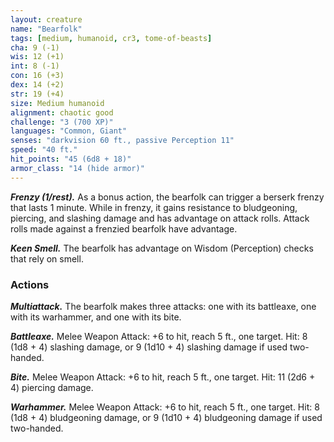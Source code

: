 ```yaml
---
layout: creature
name: "Bearfolk"
tags: [medium, humanoid, cr3, tome-of-beasts]
cha: 9 (-1)
wis: 12 (+1)
int: 8 (-1)
con: 16 (+3)
dex: 14 (+2)
str: 19 (+4)
size: Medium humanoid
alignment: chaotic good
challenge: "3 (700 XP)"
languages: "Common, Giant"
senses: "darkvision 60 ft., passive Perception 11"
speed: "40 ft."
hit_points: "45 (6d8 + 18)"
armor_class: "14 (hide armor)"
---
```


***Frenzy (1/rest).*** As a bonus action, the bearfolk can trigger a berserk frenzy that lasts 1 minute. While in frenzy, it gains resistance to bludgeoning, piercing, and slashing damage and has advantage on attack rolls. Attack rolls made against a frenzied bearfolk have advantage.

***Keen Smell.*** The bearfolk has advantage on Wisdom (Perception) checks that rely on smell.

### Actions

***Multiattack.*** The bearfolk makes three attacks: one with its battleaxe, one with its warhammer, and one with its bite.

***Battleaxe.*** Melee Weapon Attack: +6 to hit, reach 5 ft., one target. Hit: 8 (1d8 + 4) slashing damage, or 9 (1d10 + 4) slashing damage if used two-handed.

***Bite.*** Melee Weapon Attack: +6 to hit, reach 5 ft., one target. Hit: 11 (2d6 + 4) piercing damage.

***Warhammer.*** Melee Weapon Attack: +6 to hit, reach 5 ft., one target. Hit: 8 (1d8 + 4) bludgeoning damage, or 9 (1d10 + 4) bludgeoning damage if used two-handed.

